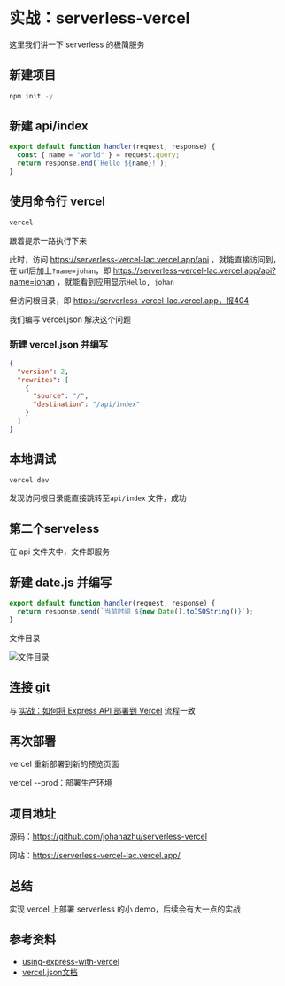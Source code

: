 # 实战：serverless-vercel



这里我们讲一下 serverless 的极简服务

## 新建项目

```bash
npm init -y
```

## 新建 api/index

```javascript
export default function handler(request, response) {
  const { name = "world" } = request.query;
  return response.end(`Hello ${name}!`);
}
```

## 使用命令行 vercel

```bash
vercel
```

跟着提示一路执行下来

此时，访问 https://serverless-vercel-lac.vercel.app/api ，就能直接访问到，在 url后加上`?name=johan`，即 https://serverless-vercel-lac.vercel.app/api?name=johan ，就能看到应用显示`Hello, johan`

但访问根目录，即 https://serverless-vercel-lac.vercel.app，报404

我们编写 vercel.json 解决这个问题

### 新建 vercel.json 并编写

```json
{
  "version": 2,
  "rewrites": [
    {
      "source": "/",
      "destination": "/api/index"
    }
  ]
}
```

## 本地调试

```bash
vercel dev
```

发现访问根目录能直接跳转至`api/index` 文件，成功

## 第二个serveless

在 api 文件夹中，文件即服务

## 新建 date.js 并编写

```javascript
export default function handler(request, response) {
  return response.send(`当前时间 ${new Date().toISOString()}`);
}
```

文件目录

![文件目录](https://s2.loli.net/2023/06/07/j7FS1xkneGdiEaD.png)



## 连接 git

与 [实战：如何将 Express API 部署到 Vercel](https://fe.azhubaby.com/node/express/%E5%AE%9E%E6%88%98%EF%BC%9A%E5%A6%82%E4%BD%95%E5%B0%86%20Express%20API%20%E9%83%A8%E7%BD%B2%E5%88%B0%20Vercel.html) 流程一致

## 再次部署

vercel 重新部署到新的预览页面

vercel --prod：部署生产环境

## 项目地址

源码：https://github.com/johanazhu/serverless-vercel

网站：https://serverless-vercel-lac.vercel.app/



## 总结

实现 vercel 上部署 serverless 的小 demo，后续会有大一点的实战



## 参考资料

- [using-express-with-vercel](https://vercel.com/guides/using-express-with-vercel)
- [vercel.json文档](https://vercel.com/docs/concepts/projects/project-configuration)